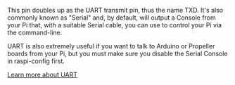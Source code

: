 This pin doubles up as the UART transmit pin, thus the name TXD. It's also commonly known as "Serial" and, by default, will output a Console from your Pi that, with a suitable Serial cable, you can use to control your Pi via the command-line.

UART is also extremely useful if you want to talk to Arduino or Propeller boards from your Pi, but you must make sure you disable the Serial Console in raspi-config first.

[Learn more about UART](/pinout/uart)